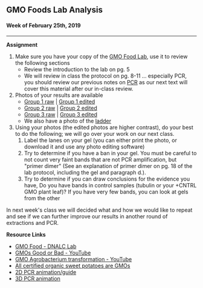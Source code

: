 ## GMO Foods Lab Analysis

#### Week of February 25th, 2019

----

**Assignment**

1. Make sure you have your copy of the [GMO Food Lab](../papers_articles/gmo_foods_lab.pdf), use it to review the
   following sections
   - Review the introduction to the lab on pg. 5
   - We will review in class the protocol on pg. 8-11 ... especially PCR,
     you should review our previous notes on [PCR](https://github.com/JasonJWilliamsNY/science_institute_2018_materials/blob/master/class_notes/notes_11_19.md) as our next text will
     cover this material after our in-class review.
 2. Photos of your results are available
    - [Group 1 raw](../images_results/feb_gmo/group1_raw.jpg)  | [Group 1 edited](../images_results/feb_gmo/group1_edited.jpg)
    - [Group 2 raw](../images_results/feb_gmo/group2_raw.jpg)  | [Group 2 edited](../images_results/feb_gmo/group2_edited.jpg)
    - [Group 3 raw](../images_results/feb_gmo/group3_raw.jpg)  | [Group 3 edited](../images_results/feb_gmo/group3_edited.jpg)
    - We also have a photo of the [ladder](../images_results/feb_gmo/neb1kb.gif)
  3. Using your photos (the edited photos are higher contrast), do your best to
     do the following; we will go over your work on our next class.
     1. Label the lanes on your gel (you can either print the photo, or download
       it and use any photo editing software)
     2. Try to determine if you have  a ban in your gel. You must be careful to
        not count very faint bands that are not PCR amplification, but "primer dimer"
        (See an explanation of primer dimer on pg. 18 of the lab protocol, including
        the gel and paragraph d.).
     3. Try to determine if you can draw conclusions for the evidence you have,
        Do you have bands in control samples (tubulin or your +CNTRL GMO plant
        leaf)? If you have very few bands, you can look at gels from the other

In next week's class we will decided what and how we would like to repeat and see
if we can further improve our results in another round of extractions and PCR.


**Resource Links**

- [GMO Food - DNALC Lab](http://bioinformatics.dnalc.org/gmo/animation/pdf/Detecting%20GM%20Foods%20by%20PCR.pdf)
- [GMOs Good or Bad - YouTube](https://youtu.be/7TmcXYp8xu4)
- [GMO Agrobacterium transformation  - YouTube](https://youtu.be/I3fCD0uUJk0)
- [All certified organic sweet potatoes are GMOs](http://www.dailycamera.com/guest-opinions/ci_29114166/andrew-staehelin-all-certified-organic-sweet-potatoes-are)
- [2D PCR animation/guide](https://www.dnalc.org/view/15924-Making-many-copies-of-DNA.html)
- [3D PCR animation](https://www.youtube.com/watch?v=2KoLnIwoZKU)

